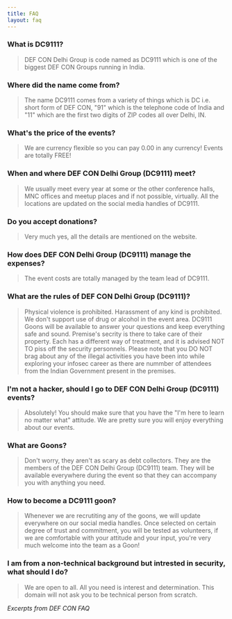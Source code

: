 ```yaml
---
title: FAQ
layout: faq
---
```


### What is DC9111?

> DEF CON Delhi Group is code named as DC9111 which is one of the biggest DEF CON Groups running in India.

### Where did the name come from?

> The name DC9111 comes from a variety of things which is DC i.e. short form of DEF CON, "91" which is the telephone code of India and "11" which are the first two digits of ZIP codes all over Delhi, IN.

### What's the price of the events?

> We are currency flexible so you can pay 0.00 in any currency! Events are totally FREE!

### When and where DEF CON Delhi Group (DC9111) meet?


> We usually meet every year at some or the other conference halls, MNC offices and meetup places and if not possible, virtually. All the locations are updated on the social media handles of DC9111.

### Do you accept donations?

> Very much yes, all the details are mentioned on the website.

### How does DEF CON Delhi Group (DC9111) manage the expenses?

> The event costs are totally managed by the team lead of DC9111.

### What are the rules of DEF CON Delhi Group (DC9111)?

> Physical violence is prohibited. Harassment of any kind is prohibited. We don't support use of drug or alcohol in the event area. DC9111 Goons will be available to answer your questions and keep everything safe and sound. Premise's secrity is there to take care of their property. Each has a different way of treatment, and it is advised NOT TO piss off the security personnels. Please note that you DO NOT brag about any of the illegal activities you have been into while exploring your infosec career as there are nummber of attendees from the Indian Government present in the premises.

### I'm not a hacker, should I go to DEF CON Delhi Group (DC9111) events?

> Absolutely! You should make sure that you have the "I'm here to learn no matter what" attitude. We are pretty sure you will enjoy everything about our events.

### What are Goons?

> Don't worry, they aren't as scary as debt collectors. They are the members of the DEF CON Delhi Group (DC9111) team. They will be available everywhere during the event so that they can accompany you with anything you need.

### How to become a DC9111 goon?

> Whenever we are recrutiting any of the goons, we will update everywhere on our social media handles. Once selected on certain degree of trust and commitment, you will be tested as volunteers, if we are comfortable with your attitude and your input, you're very much welcome into the team as a Goon!

### I am from a non-technical background but intrested in security, what should I do?

> We are open to all. All you need is interest and determination. This domain will not ask you to be technical person from scratch. 

*Excerpts from DEF CON FAQ*
